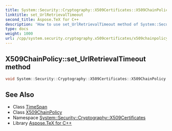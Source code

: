 ```yaml
---
title: System::Security::Cryptography::X509Certificates::X509ChainPolicy::set_UrlRetrievalTimeout method
linktitle: set_UrlRetrievalTimeout
second_title: Aspose.TeX for C++
description: 'How to use set_UrlRetrievalTimeout method of System::Security::Cryptography::X509Certificates::X509ChainPolicy class in C++.'
type: docs
weight: 1000
url: /cpp/system.security.cryptography.x509certificates/x509chainpolicy/set_urlretrievaltimeout/
---
```

## X509ChainPolicy::set_UrlRetrievalTimeout method




```cpp
void System::Security::Cryptography::X509Certificates::X509ChainPolicy::set_UrlRetrievalTimeout(TimeSpan value)
```

## See Also

* Class [TimeSpan](../../../system/timespan/)
* Class [X509ChainPolicy](../)
* Namespace [System::Security::Cryptography::X509Certificates](../../)
* Library [Aspose.TeX for C++](../../../)
